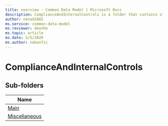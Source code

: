 ```yaml
---
title: overview - Common Data Model | Microsoft Docs
description: ComplianceAndInternalControls is a folder that contains standard entities related to the Common Data Model.
author: nenad1002
ms.service: common-data-model
ms.reviewer: deonhe
ms.topic: article
ms.date: 5/5/2020
ms.author: nebanfic
---
```


# ComplianceAndInternalControls


## Sub-folders

|Name|
|---|
|[Main](Main/overview.md)|
|[Miscellaneous](Miscellaneous/overview.md)|



